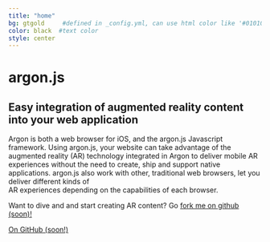 ```yaml
---
title: "home"
bg: gtgold     #defined in _config.yml, can use html color like '#010101'
color: black  #text color
style: center
---
```


# argon.js

## Easy integration of augmented reality content into your web application

Argon is both a web browser for iOS, and the argon.js Javascript framework. Using argon.js, 
your website can take advantage of the augmented reality (AR) technology integrated in Argon to deliver 
mobile AR experiences without the need to create, ship and support native applications. 
argon.js also work with other, traditional web browsers, let you deliver different kinds of  
AR experiences depending on the capabilities of each browser.

Want to dive and and start creating AR content? Go [fork me on github (soon)!](https://github.com/argonjs)

<span id="forkongithub">
  <a href="{{ site.source_link }}" class="bg-blue">
    On GitHub (soon!)
  </a>
</span>
